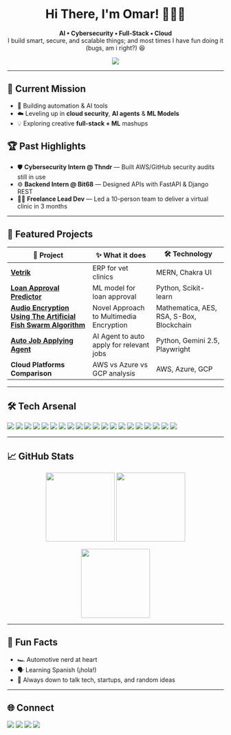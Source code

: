 <h1 align="center">Hi There, I'm Omar! 👨🏽‍💻</h1>
<p align="center">
  <b>AI • Cybersecurity • Full-Stack • Cloud</b>  
  <br>
  I build smart, secure, and scalable things; and most times I have fun doing it (bugs, am i right?) 😆
</p>

<p align="center">
  <img src="https://img.shields.io/badge/Focus-AI%20Agents%20|%20Machine Learning%20|%20Cloud%20Security%20-blue" />
</p>

---

## 🔭 Current Mission

- 🧠 Building automation & AI tools
- ☁️ Leveling up in **cloud security**, **AI agents** & **ML Models**
- 💡 Exploring creative **full-stack + ML** mashups

## 🏆 Past Highlights

- 🛡 **Cybersecurity Intern @ Thndr** — Built AWS/GitHub security audits still in use
- ⚙️ **Backend Intern @ Bit68** — Designed APIs with FastAPI & Django REST
- 👨‍💻 **Freelance Lead Dev** — Led a 10-person team to deliver a virtual clinic in 3 months

---

## 🚀 Featured Projects

| 🚩 Project                                                                                                                                                  | ✨ What it does                          | 🛠 Technology                             |
| ----------------------------------------------------------------------------------------------------------------------------------------------------------- | ---------------------------------------- | ---------------------------------------- |
| [**Vetrik**](https://github.com/OmarElZaher/vetrik-gallery)                                                                                                 | ERP for vet clinics                      | MERN, Chakra UI                          |
| [**Loan Approval Predictor**](https://github.com/OmarElZaher/Load-Approval-Prediction-Model)                                                                | ML model for loan approval               | Python, Scikit-learn                     |
| [**Audio Encryption Using The Artificial Fish Swarm Algorithm**](https://github.com/OmarElZaher/Audio-Encryption-Using-The-Artificial-Fish-Swarm-Algorithm) | Novel Approach to Multimedia Encryption  | Mathematica, AES, RSA, S-Box, Blockchain |
| [**Auto Job Applying Agent**](https://github.com/OmarElZaher/Job-Apply-Bot)                                                                                 | AI Agent to auto apply for relevant jobs | Python, Gemini 2.5, Playwright           |
| **Cloud Platforms Comparison**                                                                                                                              | AWS vs Azure vs GCP analysis             | AWS, Azure, GCP                          |

---

## 🛠 Tech Arsenal

<p>

  <img src="https://img.shields.io/badge/Java-ad7b6a?logo=java&logoColor=white"/>
  <img src="https://img.shields.io/badge/Python-3776AB?logo=python&logoColor=white"/>
  <img src="https://img.shields.io/badge/Jupyter%20Notebook-F37626?logo=jupyter&logoColor=white"/>
  <img src="https://img.shields.io/badge/C++-00599C?logo=cplusplus&logoColor=white"/>
  <img src="https://img.shields.io/badge/JavaScript-F7DF1E?logo=javascript&logoColor=black" />
  <img src="https://img.shields.io/badge/HTML-E34F26?logo=html5&logoColor=black" />
  <img src="https://img.shields.io/badge/CSS-663399?logo=css&logoColor=black" />
  <img src="https://img.shields.io/badge/EJS-B4CA65?logo=ejs&logoColor=black" />
  <img src="https://img.shields.io/badge/Mathematica-DD1100?logo=wolframmathematica&logoColor=white" />

  <img src="https://img.shields.io/badge/MongoDB-47A248?logo=mongodb&logoColor=white" />
  <img src="https://img.shields.io/badge/Express.js-000000?logo=express&logoColor=white" />
  <img src="https://img.shields.io/badge/React-20232A?logo=react&logoColor=61DAFB" />
  <img src="https://img.shields.io/badge/Node.js-339933?logo=node.js&logoColor=white" />

  <img src="https://img.shields.io/badge/Django-092E20?logo=django&logoColor=white" />
  <img src="https://img.shields.io/badge/FastAPI-009688?logo=fastapi&logoColor=white" />

  <img src="https://img.shields.io/badge/AWS-232F3E?logo=amazon-aws&logoColor=white" />
  <img src="https://img.shields.io/badge/Azure-0078D4?logo=azure&logoColor=white" />
  <img src="https://img.shields.io/badge/GCP-4285F4?logo=googlecloud&logoColor=white" />

  <img src="https://img.shields.io/badge/Docker-2496ED?logo=docker&logoColor=white" />
  <img src="https://img.shields.io/badge/Kubernetes-326CE5?logo=kubernetes&logoColor=white" />

</p>

---

## 📈 GitHub Stats

<p align="center">
  <img src="https://github-readme-stats.vercel.app/api?username=OmarElZaher&show_icons=true&theme=tokyonight" height="160" />
  <img src="https://github-readme-streak-stats.herokuapp.com/?user=OmarElZaher&theme=tokyonight" height="160" />
</p>

<p align="center">
  <img src="https://github-readme-stats.vercel.app/api/top-langs/?username=OmarElZaher&layout=compact&theme=tokyonight" height="160" />
</p>

---

## 🎯 Fun Facts

- 🏎️ Automotive nerd at heart
- 🗣️ Learning Spanish (¡hola!)
- 💬 Always down to talk tech, startups, and random ideas

---

## 🌐 Connect

<p>
  <a href="https://www.linkedin.com/in/omarelzaher"><img src="https://img.shields.io/badge/LinkedIn-blue?logo=linkedin&logoColor=white" /></a>
  <a href="mailto:omarelzaher@icloud.com"><img src="https://img.shields.io/badge/Email-EA4335?logo=gmail&logoColor=white" /></a>
  <a href="https://github.com/OmarElZaher"><img src="https://img.shields.io/badge/GitHub-black?logo=github&logoColor=white" /></a>

  <a href="https://limewire.com/d/iAZku#5E0yYhRQsN" target="_blank">
    <img src="https://img.shields.io/badge/Download%20CV-111111?logo=readdotcv&logoColor=white" />
  </a>
</p>
